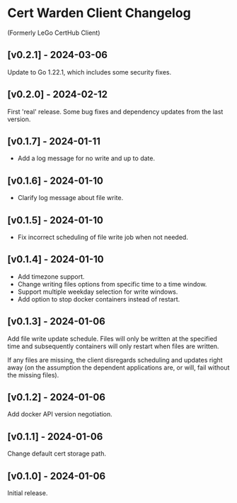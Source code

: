 # Cert Warden Client Changelog
(Formerly LeGo CertHub Client)

## [v0.2.1] - 2024-03-06

Update to Go 1.22.1, which includes some security fixes.


## [v0.2.0] - 2024-02-12

First 'real' release. Some bug fixes and dependency updates from the
last version.


## [v0.1.7] - 2024-01-11

- Add a log message for no write and up to date.


## [v0.1.6] - 2024-01-10

- Clarify log message about file write.


## [v0.1.5] - 2024-01-10

- Fix incorrect scheduling of file write job when not needed.


## [v0.1.4] - 2024-01-10

- Add timezone support.
- Change writing files options from specific time to a time window.
- Support multiple weekday selection for write windows.
- Add option to stop docker containers instead of restart.


## [v0.1.3] - 2024-01-06

Add file write update schedule. Files will only be written at 
the specified time and subsequently containers will only restart 
when files are written.

If any files are missing, the client disregards scheduling and 
updates right away (on the assumption the dependent applications 
are, or will, fail without the missing files).


## [v0.1.2] - 2024-01-06

Add docker API version negotiation.


## [v0.1.1] - 2024-01-06

Change default cert storage path.


## [v0.1.0] - 2024-01-06

Initial release.
